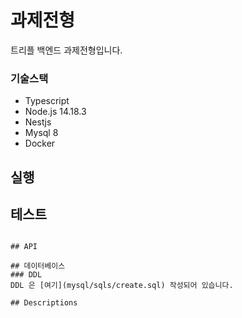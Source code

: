 # 과제전형
트리플 백엔드 과제전형입니다.

### 기술스택
- Typescript
- Node.js 14.18.3
- Nestjs
- Mysql 8
- Docker

## 실행

## 테스트
```

## API

## 데이터베이스
### DDL
DDL 은 [여기](mysql/sqls/create.sql) 작성되어 있습니다.

## Descriptions
